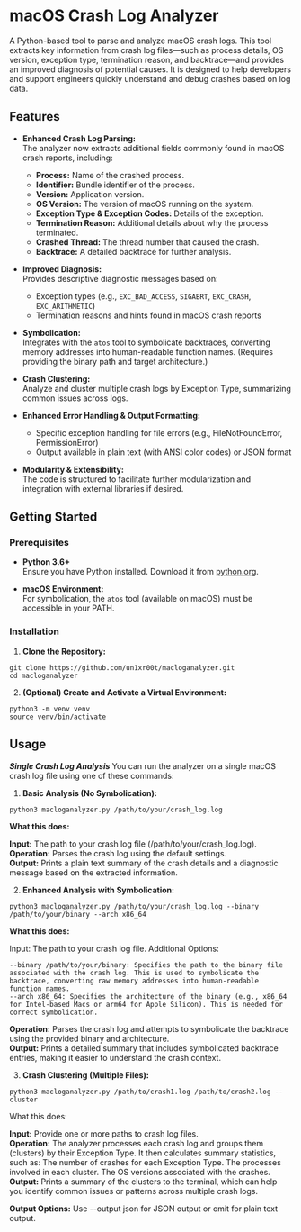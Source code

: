 # macOS Crash Log Analyzer

A Python-based tool to parse and analyze macOS crash logs. This tool extracts key information from crash log files—such as process details, OS version, exception type, termination reason, and backtrace—and provides an improved diagnosis of potential causes. It is designed to help developers and support engineers quickly understand and debug crashes based on log data.

## Features

- **Enhanced Crash Log Parsing:**  
  The analyzer now extracts additional fields commonly found in macOS crash reports, including:
  - **Process:** Name of the crashed process.
  - **Identifier:** Bundle identifier of the process.
  - **Version:** Application version.
  - **OS Version:** The version of macOS running on the system.
  - **Exception Type & Exception Codes:** Details of the exception.
  - **Termination Reason:** Additional details about why the process terminated.
  - **Crashed Thread:** The thread number that caused the crash.
  - **Backtrace:** A detailed backtrace for further analysis.

- **Improved Diagnosis:**  
  Provides descriptive diagnostic messages based on:
  - Exception types (e.g., `EXC_BAD_ACCESS`, `SIGABRT`, `EXC_CRASH`, `EXC_ARITHMETIC`)
  - Termination reasons and hints found in macOS crash reports

- **Symbolication:**  
  Integrates with the `atos` tool to symbolicate backtraces, converting memory addresses into human-readable function names. (Requires providing the binary path and target architecture.)

- **Crash Clustering:**  
  Analyze and cluster multiple crash logs by Exception Type, summarizing common issues across logs.

- **Enhanced Error Handling & Output Formatting:**  
  - Specific exception handling for file errors (e.g., FileNotFoundError, PermissionError)
  - Output available in plain text (with ANSI color codes) or JSON format

- **Modularity & Extensibility:**  
  The code is structured to facilitate further modularization and integration with external libraries if desired.

## Getting Started

### Prerequisites

- **Python 3.6+**  
  Ensure you have Python installed. Download it from [python.org](https://www.python.org/).

- **macOS Environment:**  
  For symbolication, the `atos` tool (available on macOS) must be accessible in your PATH.

### Installation

1. **Clone the Repository:**
   
`git clone https://github.com/un1xr00t/macloganalyzer.git`
  <br />
`cd macloganalyzer`

   
2. **(Optional) Create and Activate a Virtual Environment:**

`python3 -m venv venv`
  <br />
`source venv/bin/activate`
   
## Usage

***Single Crash Log Analysis***
You can run the analyzer on a single macOS crash log file using one of these commands:

1. **Basic Analysis (No Symbolication):**

`python3 macloganalyzer.py /path/to/your/crash_log.log`

**What this does:**

**Input:** The path to your crash log file (/path/to/your/crash_log.log).
<br />
**Operation:** Parses the crash log using the default settings.
<br />
**Output:** Prints a plain text summary of the crash details and a diagnostic message based on the extracted information.
    
2. **Enhanced Analysis with Symbolication:**

`python3 macloganalyzer.py /path/to/your/crash_log.log --binary /path/to/your/binary --arch x86_64`

**What this does:**

Input: The path to your crash log file.
Additional Options:

    --binary /path/to/your/binary: Specifies the path to the binary file associated with the crash log. This is used to symbolicate the backtrace, converting raw memory addresses into human-readable function names.
    --arch x86_64: Specifies the architecture of the binary (e.g., x86_64 for Intel-based Macs or arm64 for Apple Silicon). This is needed for correct symbolication.

**Operation:** Parses the crash log and attempts to symbolicate the backtrace using the provided binary and architecture.
<br />
**Output:** Prints a detailed summary that includes symbolicated backtrace entries, making it easier to understand the crash context.

3. **Crash Clustering (Multiple Files):**

`python3 macloganalyzer.py /path/to/crash1.log /path/to/crash2.log --cluster`

What this does:

**Input:** Provide one or more paths to crash log files.
<br />
**Operation:** The analyzer processes each crash log and groups them (clusters) by their Exception Type. It then calculates summary statistics, such as:
        The number of crashes for each Exception Type.
        The processes involved in each cluster.
        The OS versions associated with the crashes.
<br />
**Output:** Prints a summary of the clusters to the terminal, which can help you identify common issues or patterns across multiple crash logs.

**Output Options:**
Use --output json for JSON output or omit for plain text output.
